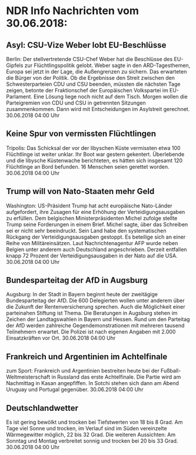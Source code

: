 # NDR Info Nachrichten vom 30.06.2018:


## Asyl: CSU-Vize Weber lobt EU-Beschlüsse
Berlin: Der stellvertretende CSU-Chef Weber hat die Beschlüsse des EU-Gipfels zur Flüchtlingspolitik gelobt. Weber sagte in den ARD-Tagesthemen, Europa sei jetzt in der Lage, die Außengrenzen zu sichern. Das erwarteten die Bürger von der Politik. Ob die Ergebnisse den Streit zwischen den Schwesterparteien CDU und CSU beenden, müssten die nächsten Tage zeigen, betonte der Fraktionschef der Europäischen Volkspartei im EU-Parlament. Eine Lösung liege noch nicht auf dem Tisch. Morgen wollen die Parteigremien von CDU und CSU in getrennten Sitzungen zusammenkommen. Dann wird mit Entscheidungen im Asylstreit gerechnet. 30.06.2018 04:00 Uhr 

## Keine Spur von vermissten Flüchtlingen
Tripolis:	Das Schicksal der vor der libyschen Küste vermissten etwa 100 Flüchtlinge ist weiter unklar. Ihr Boot war gestern gekentert. Überlebende und die libysche Küstenwache berichteten, es hätten sich insgesamt 120 Flüchtlinge an Bord befunden. 16 Menschen seien gerettet worden. 30.06.2018 04:00 Uhr 

## Trump will von Nato-Staaten mehr Geld
Washington: 	US-Präsident Trump hat acht europäische Nato-Länder aufgefordert, ihre Zusagen für eine Erhöhung der Verteidigungsausgaben zu erfüllen. Dem belgischen Ministerpräsidenten Michel zufolge stellte Trump seine Forderungen in einem Brief. Michel sagte, über das Schreiben sei er nicht sehr beeindruckt. Sein Land habe den systematischen Rückgang der Verteidigungsausgaben gestoppt. Es beteilige sich an einer Reihe von Militäreinsätzen. Laut Nachrichtenagentur AFP wurde neben Belgien unter anderem auch Deutschland angeschrieben. Derzeit entfallen knapp 72 Prozent der Verteidigungsausgaben in der Nato auf die USA. 30.06.2018 04:00 Uhr 

## Bundesparteitag der AfD in Augsburg
Augsburg: In der Stadt in Bayern beginnt heute der zweitägige Bundesparteitag der AfD. Die 600 Delegierten wollen unter anderem über die Zukunft der Rentenversicherung sprechen. Auch die Möglichkeit einer parteinahen Stiftung ist Thema. Die Beratungen in Augsburg stehen im Zeichen der Landtagswahlen in Bayern und Hessen. Rund um den Parteitag der AfD werden zahlreiche Gegendemonstrationen mit mehreren tausend Teilnehmern erwartet. Die Polizei ist nach eigenen Angaben mit 2.000 Einsatzkräften vor Ort. 30.06.2018 04:00 Uhr 

## Frankreich und Argentinien im Achtelfinale
zum Sport:  Frankreich und Argentinien bestreiten heute bei der Fußball-Weltmeisterschaft in Russland das erste Achtelfinale. Die Partie wird am Nachmittag in Kasan angepfiffen. In Sotchi stehen sich dann am Abend Uruguay und Portugal gegenüber. 30.06.2018 04:00 Uhr 

## Deutschlandwetter
Es ist gering bewölkt und trocken bei Tiefstwerten von 18 bis 8 Grad. Am Tage viel Sonne und trocken, im Verlauf sind im Süden vereinzelte Wärmegewitter möglich, 22 bis 32 Grad. Die weiteren Aussichten: Am Sonntag und Montag verbreitet sonnig und trocken bei 20 bis 33 Grad. 30.06.2018 04:00 Uhr 
